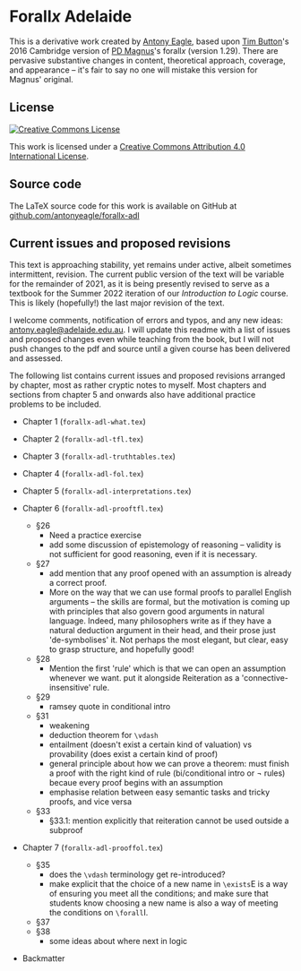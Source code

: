 Forall*x* Adelaide
==================

This is a derivative work created by [Antony Eagle](https://antonyeagle.org), based upon [Tim Button](http://www.homepages.ucl.ac.uk/~uctytbu/index.html)'s 2016 Cambridge version of [PD Magnus](https://www.fecundity.com/job/)'s forall*x* (version 1.29). There are pervasive substantive changes in content, theoretical approach, coverage, and appearance – it's fair to say no one will mistake this version for Magnus' original.

License
-------

[![Creative Commons License](https://i.creativecommons.org/l/by/4.0/88x31.png)](http://creativecommons.org/licenses/by/4.0/)

This work is licensed under a [Creative Commons Attribution 4.0 International License]("http://creativecommons.org/licenses/by/4.0/).

Source code
-----------

The LaTeX source code for this work is available on GitHub at [github.com/antonyeagle/forallx-adl](https://github.com/antonyeagle/forallx-adl)

Current issues and proposed revisions
-------------------------------------

This text is approaching stability, yet remains under active, albeit sometimes intermittent, revision. The current public version of the text will be variable for the remainder of 2021, as it is being presently revised to serve as a textbook for the Summer 2022 iteration of our *Introduction to Logic* course. This is likely (hopefully!) the last major revision of the text. 

I welcome comments, notification of errors and typos, and any new ideas: [antony.eagle@adelaide.edu.au](mailto:antony.eagle@adelaide.edu.au?subject=forallx-adl). I will update this readme with a list of issues and proposed changes even while teaching from the book, but I will not push changes to the pdf and source until a given course has been delivered and assessed. 

The following list contains current issues and proposed revisions arranged by chapter, most as rather cryptic notes to myself. Most chapters and sections from chapter 5 and onwards also have additional practice problems to be included.

* Chapter 1 (`forallx-adl-what.tex`) 
* Chapter 2 (`forallx-adl-tfl.tex`)
* Chapter 3 (`forallx-adl-truthtables.tex`)
* Chapter 4 (`forallx-adl-fol.tex`)
* Chapter 5 (`forallx-adl-interpretations.tex`)
* Chapter 6 (`forallx-adl-prooftfl.tex`)
	- §26
		+ Need a practice exercise
		+ add some discussion of epistemology of reasoning – validity is not sufficient for good reasoning, even if it is necessary.
	- §27
		+ add mention that any proof opened with an assumption is already a correct proof.
		+ More on the way that we can use formal proofs to parallel English arguments – the skills are formal, but the motivation is coming up with principles that also govern good arguments in natural language. Indeed, many philosophers write as if they have a natural deduction argument in their head, and their prose just 'de-symbolises' it. Not perhaps the most elegant, but clear, easy to grasp structure, and hopefully good!
	- §28
		+ Mention the first 'rule' which is that we can open an assumption whenever we want. put it alongside Reiteration as a 'connective-insensitive' rule.
	- §29
		+ ramsey quote in conditional intro
	- §31
		- weakening
		- deduction theorem for `\vdash`
		- entailment (doesn't exist a certain kind of valuation) vs provability (does exist a certain kind of proof)
		- general principle about how we can prove a theorem: must finish a proof with the right kind of rule (bi/conditional intro or ¬ rules) becaue every proof begins with an assumption
		- emphasise relation between easy semantic tasks and tricky proofs, and vice versa  
	- §33
		+ §33.1: mention explicitly that reiteration cannot be used outside a subproof 

* Chapter 7 (`forallx-adl-prooffol.tex`)
	- §35
		+ does the `\vdash` terminology get re-introduced?
		+ make explicit that the choice of a new name in `\exists`E is a way of ensuring you meet all the conditions; and make sure that students know choosing a new name is also a way of meeting the conditions on `\forall`I.
	- §37
	- §38 
		+ some ideas about where next in logic
* Backmatter









